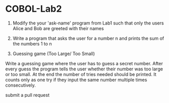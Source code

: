 # COBOL-Lab2

1) Modify the your 'ask-name' program from Lab1 such that only the users Alice and Bob are greeted with their names

2) Write a program that asks the user for a number n and prints the sum of the numbers 1 to n

3) Guessing game (Too Large/ Too Small)

Write a guessing game where the user has to guess a secret number. After every guess the program tells the user whether their number was too large or too small. At the end the number of tries needed should be printed. It counts only as one try if they input the same number multiple times consecutively.

submit a pull request
